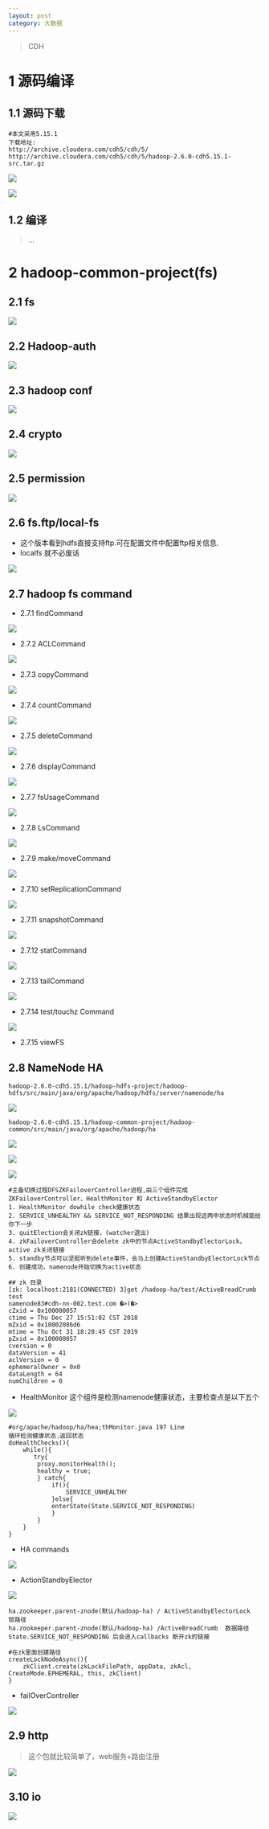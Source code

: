 ```yaml
---
layout: post
category: 大数据
---
```


>CDH
# 1 源码编译

## 1.1 源码下载
```
#本文采用5.15.1
下载地址:
http://archive.cloudera.com/cdh5/cdh/5/
http://archive.cloudera.com/cdh5/cdh/5/hadoop-2.6.0-cdh5.15.1-src.tar.gz
```

![](/assets/img//15717364634272.jpg)


![](/assets/img//15725153283575.jpg)
## 1.2 编译
> ...

# 2 hadoop-common-project(fs)
## 2.1 fs
![](/assets/img//15725152751074.jpg)
## 2.2 Hadoop-auth
![](/assets/img//15725279055494.jpg)
## 2.3 hadoop conf
![](/assets/img//15725279616143.jpg)
## 2.4 crypto
![](/assets/img//15725279874206.jpg)
## 2.5 permission
![](/assets/img//15725280665126.jpg)

## 2.6 fs.ftp/local-fs 

- 这个版本看到hdfs直接支持ftp.可在配置文件中配置ftp相关信息.
- localfs 就不必废话

![](/assets/img//15725153885611.jpg)

## 2.7  hadoop fs command
-  2.7.1 findCommand

![](/assets/img//15725281543769.jpg)
-  2.7.2 ACLCommand

![](/assets/img//15725281805894.jpg)
-  2.7.3 copyCommand

![](/assets/img//15725282121823.jpg)
-  2.7.4 countCommand

![](/assets/img//15725282397489.jpg)
- 2.7.5 deleteCommand

![](/assets/img//15725282658517.jpg)
- 2.7.6 displayCommand

![](/assets/img//15725282831203.jpg)
- 2.7.7 fsUsageCommand

![](/assets/img//15725283117862.jpg)
- 2.7.8 LsCommand

![](/assets/img//15725283487533.jpg)
- 2.7.9 make/moveCommand

![](/assets/img//15725283883754.jpg)
- 2.7.10 setReplicationCommand

![](/assets/img//15725284111098.jpg)
- 2.7.11 snapshotCommand

![](/assets/img//15725284466695.jpg)
- 2.7.12 statCommand

![](/assets/img//15725284813482.jpg)
- 2.7.13 tailCommand

![](/assets/img//15725284990121.jpg)
- 2.7.14 test/touchz Command

![](/assets/img//15725285359543.jpg)
- 2.7.15 viewFS

## 2.8 NameNode HA

```
hadoop-2.6.0-cdh5.15.1/hadoop-hdfs-project/hadoop-hdfs/src/main/java/org/apache/hadoop/hdfs/server/namenode/ha
```
![](/assets/img//15725987288113.jpg)

```
hadoop-2.6.0-cdh5.15.1/hadoop-common-project/hadoop-common/src/main/java/org/apache/hadoop/ha
```

![](/assets/img//15725987757454.jpg)


![](/assets/img//15729413517820.jpg)

![](/assets/img//15729416644741.jpg)

```
#主备切换过程DFSZKFailoverController进程,由三个组件完成ZKFailoverController、HealthMonitor 和 ActiveStandbyElector
1. HealthMonitor dowhile check健康状态
2. SERVICE_UNHEALTHY && SERVICE_NOT_RESPONDING 结果出现这两中状态时机械能给你下一步
3. quitElection会关闭zk链接，(watcher退出) 
4. zkFailoverController会delete zk中的节点ActiveStandbyElectorLock，active zk关闭链接
5. standby节点可以坚挺听到delete事件，会马上创建ActiveStandbyElectorLock节点
6. 创建成功，namenode开始切换为active状态

## zk 目录
[zk: localhost:2181(CONNECTED) 3]get /hadoop-ha/test/ActiveBreadCrumb
test
namenode83#cdh-nn-002.test.com �>(�>
cZxid = 0x100000057
ctime = Thu Dec 27 15:51:02 CST 2018
mZxid = 0x10002086d6
mtime = Thu Oct 31 18:28:45 CST 2019
pZxid = 0x100000057
cversion = 0
dataVersion = 41
aclVersion = 0
ephemeralOwner = 0x0
dataLength = 64
numChildren = 0
```

- HealthMonitor 这个组件是检测namenode健康状态，主要检查点是以下五个

![](/assets/img//15729391839334.jpg)


```
#org/apache/hadoop/ha/hea;thMonitor.java 197 Line
循环检测健康状态.返回状态
doHealthChecks(){
    while(){
       try{ 
        proxy.monitorHealth();
        healthy = true;
        } catch{
            if(){
                SERVICE_UNHEALTHY
            }else{
            enterState(State.SERVICE_NOT_RESPONDING)
            }
        }
    }
}
```

-  HA commands

![](/assets/img//15729392764482.jpg)

- ActionStandbyElector 

![](/assets/img//15729419556927.jpg)


```
ha.zookeeper.parent-znode(默认/hadoop-ha) / ActiveStandbyElectorLock  锁路径
ha.zookeeper.parent-znode(默认/hadoop-ha) /ActiveBreadCrumb  数据路径
State.SERVICE_NOT_RESPONDING 后会进入callbacks 断开zk的链接

#在zk里面创建路径
createLockNodeAsync(){
    zkClient.create(zkLockFilePath, appData, zkAcl, CreateMode.EPHEMERAL, this, zkClient)
}
```

- failOverController

![](/assets/img//15729424716843.jpg)

## 2.9 http
> 这个包就比较简单了，web服务+路由注册

![](/assets/img//15729429942724.jpg)

## 3.10 io


![](/assets/img//15729436142883.jpg)

